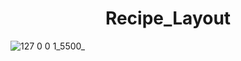 <h1 align="center">
  Recipe_Layout
</h1>

![127 0 0 1_5500_](https://github.com/Villa-Nova/Recipe_Layout/assets/112735648/82e65182-bca8-4e94-9707-6cad042c8feb)
